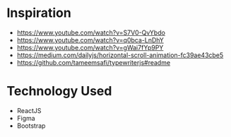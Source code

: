 # Inspiration
* https://www.youtube.com/watch?v=S7V0-QvYbdo
* https://www.youtube.com/watch?v=q0bca-LnDhY
* https://www.youtube.com/watch?v=gWai7fYp9PY
* https://medium.com/dailyjs/horizontal-scroll-animation-fc39ae43cbe5
* https://github.com/tameemsafi/typewriterjs#readme

# Technology Used
* ReactJS
* Figma
* Bootstrap
